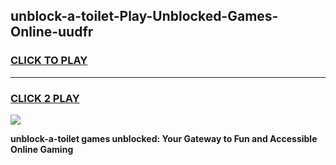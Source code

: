 
## unblock-a-toilet-Play-Unblocked-Games-Online-uudfr
<h3>
<a href="https://premium76.site?title=unblock-a-toilet&ref=25A">CLICK TO PLAY</a></h3>
<hr>

<h3>
<a href="https://premium76.site?title=unblock-a-toilet&ref=25A">CLICK 2 PLAY</a>
  
</h3>

<a href="https://premium76.site?title=unblock-a-toilet&ref=25A"><img src="https://clearcache.store/games.png"></a>


**unblock-a-toilet games unblocked: Your Gateway to Fun and Accessible Online Gaming**
